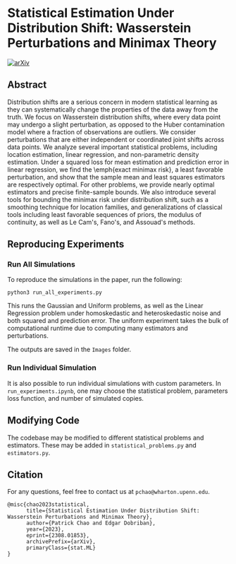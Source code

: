 # **Statistical Estimation Under Distribution Shift: Wasserstein Perturbations and Minimax Theory**


[![arXiv](https://img.shields.io/badge/statML-arXiv%3A2308.01853-b31b1b)](https://arxiv.org/abs/2308.01853)

</div>

<!-- DESCRIPTION -->
## Abstract
Distribution shifts are a serious concern in modern statistical learning as they can systematically change the properties of the data away from the truth.
    We focus on Wasserstein distribution shifts, where every data point may undergo a slight perturbation, as opposed to the Huber contamination model where a fraction of observations are outliers. 
    We consider perturbations that are either independent 
    or coordinated joint shifts across data points.
    We analyze several important statistical problems, including location estimation, linear regression, and non-parametric density estimation. 
    Under a squared loss for mean estimation and prediction error in linear regression, we find the \emph{exact minimax risk}, a least favorable perturbation, and show that the sample mean and least squares estimators are respectively optimal. For other problems, we provide nearly optimal estimators and precise finite-sample bounds.
    We also introduce several tools for bounding the minimax risk under distribution shift, such as a smoothing technique for location families, and generalizations of classical tools including least favorable sequences of priors, the modulus of continuity, 
    as well as Le Cam's, Fano's, and Assouad's methods.


## Reproducing Experiments
### Run All Simulations
To reproduce the simulations in the paper, run the following:
```
python3 run_all_experiments.py
```
This runs the Gaussian and Uniform problems, as well as the Linear Regression problem under homoskedastic and heteroskedastic noise and both squared and prediction error.
The uniform experiment takes the bulk of computational runtime due to computing many estimators and perturbations.

The outputs are saved in the `Images` folder.


### Run Individual Simulation
It is also possible to run individual simulations with custom parameters. In `run_experiments.ipynb`, one may choose the statistical problem, parameters loss function, and number of simulated copies.



## Modifying Code
The codebase may be modified to different statistical problems and estimators. These may be added in `statistical_problems.py` and `estimators.py`.



## Citation
For any questions, feel free to contact us at `pchao@wharton.upenn.edu`.

```
@misc{chao2023statistical,
      title={Statistical Estimation Under Distribution Shift: Wasserstein Perturbations and Minimax Theory}, 
      author={Patrick Chao and Edgar Dobriban},
      year={2023},
      eprint={2308.01853},
      archivePrefix={arXiv},
      primaryClass={stat.ML}
}
```